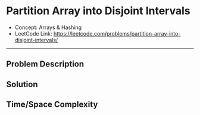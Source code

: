 # Partition Array into Disjoint Intervals

- Concept: Arrays & Hashing
- LeetCode Link: https://leetcode.com/problems/partition-array-into-disjoint-intervals/

---

## Problem Description

## Solution

## Time/Space Complexity

